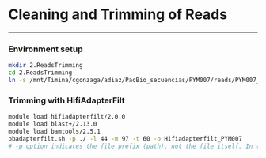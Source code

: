 # Cleaning and Trimming of Reads
***

### Environment setup
```bash
mkdir 2.ReadsTrimming
cd 2.ReadsTrimming
ln -s /mnt/Timina/cgonzaga/adiaz/PacBio_secuencias/PYM007/reads/PYM007_reads.fastq.gz .
```
### Trimming with HifiAdapterFilt 
```bash
module load hifiadapterfilt/2.0.0
module load blast+/2.13.0
module load bamtools/2.5.1
pbadapterfilt.sh -p ./ -l 44 -m 97 -t 60 -o Hifiadapterfilt_PYM007
# -p option indicates the file prefix (path), not the file itself. In this case, ./ points the actual file directory  
```

